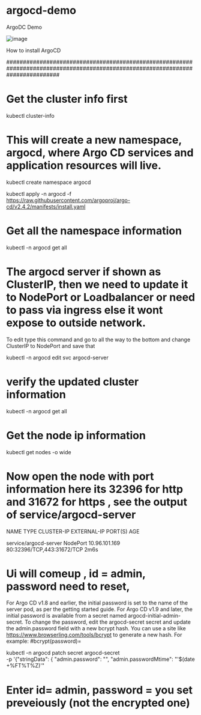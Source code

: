 # argocd-demo
ArgoDC Demo

![image](https://user-images.githubusercontent.com/84220333/175857423-3f3a12b9-efd3-40d8-98e8-18eb6684bb4e.png)


How to install ArgoCD

################################################################################################################################  
# Get the cluster info first 

kubectl cluster-info

# This will create a new namespace, argocd, where Argo CD services and application resources will live.

kubectl create namespace argocd

kubectl apply -n argocd -f https://raw.githubusercontent.com/argoproj/argo-cd/v2.4.2/manifests/install.yaml

# Get all the namespace information 

kubectl -n argocd get all

# The argocd server if shown as ClusterIP, then we need to update it to NodePort or Loadbalancer or need to pass via ingress else it wont expose to outside network.
To edit type this command and go to all the way to the bottom and change ClusterIP to NodePort and save that

kubectl -n argocd edit svc argocd-server

# verify the updated cluster information

kubectl -n argocd get all

# Get the node ip information

kubectl get nodes -o wide
  
# Now open the node with port information here its 32396 for http and 31672 for https , see the output of service/argocd-server

NAME                                              TYPE        CLUSTER-IP       EXTERNAL-IP   PORT(S)                      AGE

service/argocd-server                             NodePort    10.96.101.169    <none>        80:32396/TCP,443:31672/TCP   2m6s

# Ui will comeup , id = admin, password need to reset, 
For Argo CD v1.8 and earlier, the initial password is set to the name of the server pod, as per the getting started guide. For Argo CD v1.9 and later, the initial password is available from a secret named argocd-initial-admin-secret. To change the password, edit the argocd-secret secret and update the admin.password field with a new bcrypt hash. You can use a site like https://www.browserling.com/tools/bcrypt to generate a new hash. For example:
#bcrypt(password)=<encrypted passowrd>

kubectl -n argocd patch secret argocd-secret \
-p '{"stringData": {
"admin.password": "<encrypted passowrd>",
"admin.passwordMtime": "'$(date +%FT%T%Z)'"
	
# Enter id= admin, password = you set preveiously (not the encrypted one)
